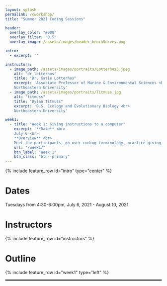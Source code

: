 ```yaml
---
layout: splash
permalink: /cworkshop/
title: "Summer 2021 Coding Sessions"

header:
  overlay_color: "#000"
  overlay_filter: "0.5"
  overlay_image: /assets/images/header_beachSurvey.png

intro: 
  - excerpt: ''

instructors:
  - image_path: /assets/images/portraits/Lotterhos3.jpeg
    alt: "dr_lotterhos"
    title: "Dr. Katie Lotterhos"
    excerpt: 'Associate Professor of Marine & Environmental Sciences <br>
    Northeastern University'
  - image_path: /assets/images/portraits/Titmuss.jpg
    alt: "titmuss"
    title: "Dylan Titmuss"
    excerpt: 'B.S. Ecology and Evolutionary Biology <br>
    Northeastern University'

week1:
  - title: "Week 1: Giving instructions to a computer"
    excerpt: '**Date** <br>
    July 6 <br>
    **Overview** <br>
    Meet the participants, go over coding terminology, practice giving explicit instructions, and try paired coding.'
    url: "/week1/"
    btn_label: "Week 1"
    btn_class: "btn--primary"
---
```


{% include feature_row id="intro" type="center" %}

# Dates
Tuesdays from 4:30-6:00pm, July 6, 2021 - August 10, 2021

# Instructors
{% include feature_row id="instructors" %}

# Outline
{% include feature_row id="week1" type="left" %}

<hr style="border:2px solid gray">
